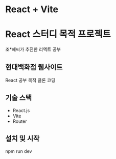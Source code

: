 # React + Vite

# React 스터디 목적 프로젝트

조*혜씨가 추진한 리엑트 공부
## 현대백화점 웹사이트

React 공부 목적 클론 코딩

## 기술 스택

- React.js
- Vite
- Router

## 설치 및 시작

npm run dev